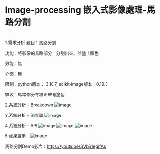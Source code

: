 # Image-processing 嵌入式影像處理-馬路分割 <h1>

1.需求分析
題目：馬路分割

功能：將影像的馬路部分，分割出來，並塗上顏色

效能：無

介面：無

限制：python版本： 3.10.7, scikit-image版本：0.19.3

驗收：馬路部分有被正確地塗色

2.系統分析 – Breakdown
![image](https://github.com/user-attachments/assets/d32b17c9-d987-4797-ad93-b57eb504f841)

3.系統分析 – 流程圖
![image](https://github.com/user-attachments/assets/4a11cd5a-af38-4c99-a954-26a1bdcf63e4)

4.系統分析 - API
![image](https://github.com/user-attachments/assets/f6a31e27-eaa2-463f-bc87-212f4c83e06c)
![image](https://github.com/user-attachments/assets/aaec52e1-e152-4988-aafa-b94ee5be62d7)
![image](https://github.com/user-attachments/assets/2abe234a-f605-4cd4-bb52-d4490aa4d8d1)

5.成果展示：![image](https://github.com/user-attachments/assets/9b96714c-0231-4148-a0df-f6ad84414ad2)

馬路分割Demo影片：https://youtu.be/SVbS1egjfAs

